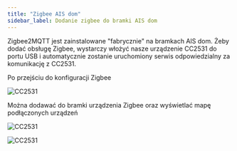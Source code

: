 ```yaml
---
title: "Zigbee AIS dom"
sidebar_label: Dodanie zigbee do bramki AIS dom
---
```


Zigbee2MQTT jest zainstalowane "fabrycznie" na bramkach AIS dom. Żeby dodać obsługę Zigbee, wystarczy włożyć nasze urządzenie CC2531 do portu USB i automatycznie zostanie uruchomiony serwis odpowiedzialny za komunikację z CC2531.

Po przejściu do konfiguracji Zigbee


![CC2531](/img/en/frontend/ais_zigbee_menu.png)

 Można dodawać do bramki urządzenia Zigbee oraz wyświetlać mapę podłączonych urządzeń

![CC2531](/img/en/frontend/ais_zigbee_web_app1.png)


![CC2531](/img/en/frontend/ais_zigbee_web_app2.png)
